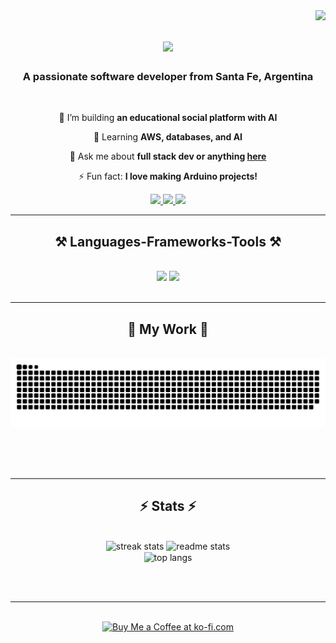 <img align="right" src="https://visitor-badge.laobi.icu/badge?page_id=salesp07.salesp07" />

<h1 align="center">
    <img href="https://git.io/typing-svg"><img src="https://readme-typing-svg.herokuapp.com?font=Handjet&weight=600&size=45&pause=1000&color=F76E0A&center=true&vCenter=true&width=435&lines=Hi+there!+;I'm+Nacho+Chiappero!;Software+Developer" />
</h1>

<h3 align="center">A passionate software developer from Santa Fe, Argentina </h3>

<br/>

<div align="center">

 🔭 I’m building **an educational social platform with AI**

 🌱 Learning **AWS, databases, and AI**

 💬 Ask me about **full stack dev or anything [here](https://github.com/nachodev/nachodev/issues)**

 ⚡ Fun fact: **I love making Arduino projects!**

</div>

 
<div align="center"> 
  <a href="mailto:ignaciogabrielchiappero@gmail.com">
    <img src="https://img.shields.io/badge/Gmail-333333?style=for-the-badge&logo=gmail&logoColor=red" />
  </a>
  <a href="https://www.linkedin.com/in/ignacio-chiappero-129360228/" target="_blank">
    <img src="https://img.shields.io/badge/LinkedIn-0077B5?style=for-the-badge&logo=linkedin&logoColor=white" target="_blank" />
  </a>
  <a href="https://www.nachochiapperodev.com/" target="_blank">
     <img src="https://img.shields.io/badge/Portfolio-FF5722?style=for-the-badge&logo=todoist&logoColor=white" target="_blank" /> <!-- sqlite, safari, google-chrome are other good icon options -->
  </a>
</div>

 <hr/>
 
<h2 align="center">⚒️ Languages-Frameworks-Tools ⚒️</h2>
<br/>
<div align="center">
    <img src="https://skillicons.dev/icons?i=react,bootstrap,html,css,vscode,github,figma,tailwind,git" />
    <img src="https://skillicons.dev/icons?i=nodejs,python,javascript,typescript,express,mongodb,cpp,java,nextjs,nestjs,mysql,postgres,prisma" /><br>
</div>

<br/>
<hr/>

<div align="center">
  <h2>🐍 My Work 🐍</h2>
  <br>
  <img alt="snake eating my contributions" src="https://raw.githubusercontent.com/salesp07/salesp07/output/github-contribution-grid-snake.svg" />
  
  <br/><br/><br/>
</div>

<hr/>

<h2 align="center">⚡ Stats ⚡</h2>
<br>
<div align=center>
  <img width=390 src="https://github-readme-streak-stats-salesp07.vercel.app/?user=salesp07&count_private=true&theme=react&border_radius=10" alt="streak stats"/>
  <img width=390 src="https://github-readme-stats-salesp07.vercel.app/api?username=salesp07&count_private=true&show_icons=true&theme=react&rank_icon=github&border_radius=10" alt="readme stats" />
  <br/>
  <img width=325 align="center" src="https://github-readme-stats-salesp07.vercel.app/api/top-langs/?username=salesp07&hide=HTML&langs_count=8&layout=compact&theme=react&border_radius=10&size_weight=0.5&count_weight=0.5&exclude_repo=github-readme-stats" alt="top langs" />
</div>

<br/><br/>

<hr/>

<br/>

<div align="center">
<a href='https://ko-fi.com/V7V4RAK9C' target='_blank'><img height='64' style='border:0px;height:64px;' src='https://storage.ko-fi.com/cdn/kofi1.png?v=3' border='0' alt='Buy Me a Coffee at ko-fi.com' /></a>
</div>

<br/>
